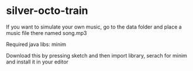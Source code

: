 # silver-octo-train


If you want to simulate your own music, go to the data folder and place a music file there named song.mp3

Required java libs: minim 

Download this by pressing sketch and then import library, serach for minim and install it in your editor


